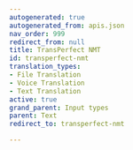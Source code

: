 ```yaml
---
autogenerated: true
autogenerated_from: apis.json
nav_order: 999
redirect_from: null
title: TransPerfect NMT
id: transperfect-nmt
translation_types:
- File Translation
- Voice Translation
- Text Translation
active: true
grand_parent: Input types
parent: Text
redirect_to: transperfect-nmt

---
```


